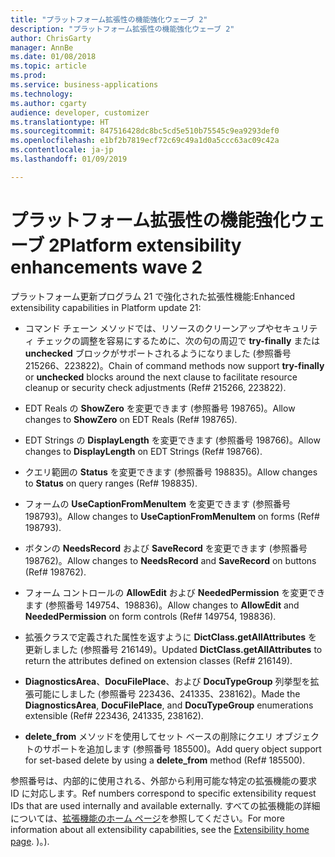 ```yaml
---
title: "プラットフォーム拡張性の機能強化ウェーブ 2"
description: "プラットフォーム拡張性の機能強化ウェーブ 2"
author: ChrisGarty
manager: AnnBe
ms.date: 01/08/2018
ms.topic: article
ms.prod: 
ms.service: business-applications
ms.technology: 
ms.author: cgarty
audience: developer, customizer
ms.translationtype: HT
ms.sourcegitcommit: 847516428dc8bc5cd5e510b75545c9ea9293def0
ms.openlocfilehash: e1bf2b7819ecf72c69c49a1d0a5ccc63ac09c42a
ms.contentlocale: ja-jp
ms.lasthandoff: 01/09/2019

---
```


# <a name="platform-extensibility-enhancements-wave-2"></a><span data-ttu-id="48752-103">プラットフォーム拡張性の機能強化ウェーブ 2</span><span class="sxs-lookup"><span data-stu-id="48752-103">Platform extensibility enhancements wave 2</span></span>

<span data-ttu-id="48752-104">プラットフォーム更新プログラム 21 で強化された拡張性機能:</span><span class="sxs-lookup"><span data-stu-id="48752-104">Enhanced extensibility capabilities in Platform update 21:</span></span>

- <span data-ttu-id="48752-105">コマンド チェーン メソッドでは、リソースのクリーンアップやセキュリティ チェックの調整を容易にするために、次の句の周辺で **try-finally** または **unchecked** ブロックがサポートされるようになりました (参照番号 215266、223822)。</span><span class="sxs-lookup"><span data-stu-id="48752-105">Chain of command methods now support **try-finally** or **unchecked** blocks around the next clause to facilitate resource cleanup  or security check adjustments (Ref# 215266, 223822).</span></span>

- <span data-ttu-id="48752-106">EDT Reals の **ShowZero** を変更できます (参照番号 198765)。</span><span class="sxs-lookup"><span data-stu-id="48752-106">Allow changes to **ShowZero** on EDT Reals (Ref# 198765).</span></span>

- <span data-ttu-id="48752-107">EDT Strings の **DisplayLength** を変更できます (参照番号 198766)。</span><span class="sxs-lookup"><span data-stu-id="48752-107">Allow changes to **DisplayLength** on EDT Strings (Ref# 198766).</span></span>

- <span data-ttu-id="48752-108">クエリ範囲の **Status** を変更できます (参照番号 198835)。</span><span class="sxs-lookup"><span data-stu-id="48752-108">Allow changes to **Status** on query ranges (Ref# 198835).</span></span>

- <span data-ttu-id="48752-109">フォームの **UseCaptionFromMenuItem** を変更できます (参照番号 198793)。</span><span class="sxs-lookup"><span data-stu-id="48752-109">Allow changes to **UseCaptionFromMenuItem** on forms (Ref# 198793).</span></span>

- <span data-ttu-id="48752-110">ボタンの **NeedsRecord** および **SaveRecord** を変更できます (参照番号 198762)。</span><span class="sxs-lookup"><span data-stu-id="48752-110">Allow changes to **NeedsRecord** and **SaveRecord** on buttons (Ref# 198762).</span></span>

- <span data-ttu-id="48752-111">フォーム コントロールの **AllowEdit** および **NeededPermission** を変更できます (参照番号 149754、198836)。</span><span class="sxs-lookup"><span data-stu-id="48752-111">Allow changes to **AllowEdit** and **NeededPermission** on form controls (Ref# 149754, 198836).</span></span>

- <span data-ttu-id="48752-112">拡張クラスで定義された属性を返すように **DictClass.getAllAttributes** を更新しました (参照番号 216149)。</span><span class="sxs-lookup"><span data-stu-id="48752-112">Updated **DictClass.getAllAttributes** to return the attributes defined on extension classes (Ref# 216149).</span></span>

- <span data-ttu-id="48752-113">**DiagnosticsArea**、**DocuFilePlace**、および **DocuTypeGroup** 列挙型を拡張可能にしました (参照番号 223436、241335、238162)。</span><span class="sxs-lookup"><span data-stu-id="48752-113">Made the **DiagnosticsArea**, **DocuFilePlace**, and **DocuTypeGroup** enumerations extensible (Ref# 223436, 241335, 238162).</span></span>

- <span data-ttu-id="48752-114">**delete_from** メソッドを使用してセット ベースの削除にクエリ オブジェクトのサポートを追加します (参照番号 185500)。</span><span class="sxs-lookup"><span data-stu-id="48752-114">Add query object support for set-based delete by using a **delete_from** method (Ref# 185500).</span></span>

<span data-ttu-id="48752-115">参照番号は、内部的に使用される、外部から利用可能な特定の拡張機能の要求 ID に対応します。</span><span class="sxs-lookup"><span data-stu-id="48752-115">Ref numbers correspond to specific extensibility request IDs that are used internally and available externally.</span></span>
<span data-ttu-id="48752-116">すべての拡張機能の詳細については、[拡張機能のホーム ページ](/dynamics365/unified-operations/dev-itpro/extensibility/extensibility-home-page)を参照してください。</span><span class="sxs-lookup"><span data-stu-id="48752-116">For more information about all extensibility capabilities, see the [Extensibility home page](/dynamics365/unified-operations/dev-itpro/extensibility/extensibility-home-page).</span></span>
<span data-ttu-id="48752-117">)。</span><span class="sxs-lookup"><span data-stu-id="48752-117">).</span></span>

